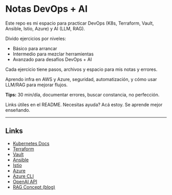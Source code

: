 # Notas DevOps + AI

Este repo es mi espacio para practicar DevOps (K8s, Terraform, Vault, Ansible, Istio, Azure) y AI (LLM, RAG).

Divido ejercicios por niveles:

- Básico para arrancar  
- Intermedio para mezclar herramientas  
- Avanzado para desafíos DevOps + AI  

Cada ejercicio tiene pasos, archivos y espacio para mis notas y errores.

Aprendo infra en AWS y Azure, seguridad, automatización, y cómo usar LLM/RAG para mejorar flujos.

**Tips:** 30 min/día, documentar errores, buscar constancia, no perfección.

Links útiles en el README. Necesitas ayuda? Acá estoy. Se aprende mejor enseñando.

---

## Links

- [Kubernetes Docs](https://kubernetes.io/docs/)  
- [Terraform](https://www.terraform.io/docs)  
- [Vault](https://learn.hashicorp.com/vault)  
- [Ansible](https://docs.ansible.com/)  
- [Istio](https://istio.io/latest/docs/)  
- [Azure](https://learn.microsoft.com/azure/)  
- [Azure CLI](https://learn.microsoft.com/cli/azure/)  
- [OpenAI API](https://platform.openai.com/docs/)  
- [RAG Concept (blog)](https://www.pinecone.io/learn/rag/)
